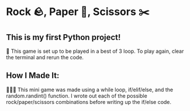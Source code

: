 # Rock 🪨, Paper 📄, Scissors ✂️

## This is my first Python project!
🔁 This game is set up to be played in a best of 3 loop.  To play again, clear the terminal and rerun the code.

## How I Made It:
👩🏻‍💻 This mini game was made using a while loop, if/elif/else, and the random.randint() function.  I wrote out each of the possible rock/paper/scissors combinations before writing up the if/else code.
